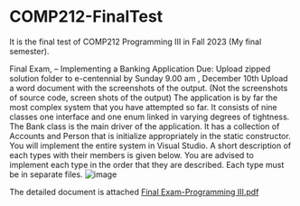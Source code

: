# COMP212-FinalTest
It is the final test of COMP212 Programming III in Fall 2023 (My final semester). 

Final Exam, – Implementing a Banking Application
Due: Upload zipped solution folder to e-centennial by Sunday 9.00 am , December 10th
Upload a word document with the screenshots of the output. (Not the screenshots of source code, screen shots of the output)
The application is by far the most complex system that you have attempted so far. It consists of nine classes one interface and one enum linked in varying degrees of tightness. The Bank class is the main driver of the application. It has a collection of Accounts and Person that is initialize appropriately in the static constructor. You will implement the entire system in Visual Studio. A short description of each types with their members is given below.
You are advised to implement each type in the order that they are described. Each type must be in separate files.
![image](https://github.com/TatChungLee/COMP212-FinalTest/assets/133053710/8f51d5b5-f4aa-40a5-9667-0c1160e3daca)

The detailed document is attached
[Final Exam-Programming III.pdf](https://github.com/TatChungLee/COMP212-FinalTest/files/13625972/Final.Exam-Programming.III.pdf)
